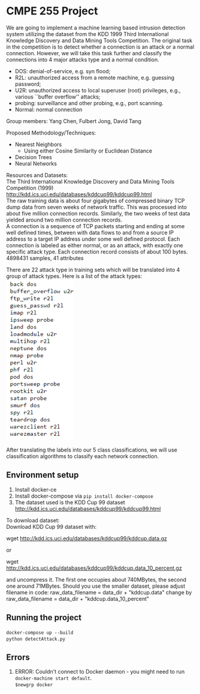 # CMPE 255 Project

We are going to implement a machine learning based intrusion detection system utilizing the dataset from the KDD 1999 Third International Knowledge Discovery and Data Mining Tools Competition. The original task in the competition is to detect whether a connection is an attack or a normal connection. However, we will take this task further and classify the connections into 4 major attacks type and a normal condition.  
- DOS: denial-of-service, e.g. syn flood;  
- R2L: unauthorized access from a remote machine, e.g. guessing password;   
- U2R: unauthorized access to local superuser (root) privileges, e.g., various ``buffer overflow'' attacks;    
- probing: surveillance and other probing, e.g., port scanning.    
- Normal: normal connection  
   
   
Group members:  Yang Chen, Fulbert Jong, David Tang  

Proposed Methodology/Techniques:   
- Nearest Neighbors
   - Using either Cosine Similarity or Euclidean Distance
- Decision Trees
- Neural Networks

Resources and Datasets:    
The Third International Knowledge Discovery and Data Mining Tools Competition (1999)   
http://kdd.ics.uci.edu/databases/kddcup99/kddcup99.html    
The raw training data is about four gigabytes of compressed binary TCP dump data from seven weeks of network traffic. This was processed into about five million connection records. Similarly, the two weeks of test data yielded around two million connection records.     
A connection is a sequence of TCP packets starting and ending at some well defined times, between with data flows to and from a source IP address to a target IP address under some well defined protocol. Each connection is labeled as either normal, or as an attack, with exactly one specific attack type. Each connection record consists of about 100 bytes.  
4898431 samples, 41 attributes   

There are 22 attack type in training sets which will be translated into 4 group of attack types. Here is a list of the attack types:   
![Attack_types](assets/attack_types.png)   

After translating the labels into our 5 class classifications, we will use classification algorithms to classify each network connection.   

## Environment setup

1.  Install docker-ce
2.  Install docker-compose via `pip install docker-compose`
3.  The dataset used is the KDD Cup 99 dataset http://kdd.ics.uci.edu/databases/kddcup99/kddcup99.html

To download dataset:  
   Download KDD Cup 99 dataset with:

   wget http://kdd.ics.uci.edu/databases/kddcup99/kddcup.data.gz

   or

   wget http://kdd.ics.uci.edu/databases/kddcup99/kddcup.data_10_percent.gz

   and uncompress it. The first one occupies about 740MBytes, the second one
   around 71MBytes. Should you use the smaller dataset, please adjust filename
   in code:
   raw_data_filename = data_dir + "kddcup.data"
   change by
   raw_data_filename = data_dir + "kddcup.data_10_percent"


## Running the project

`docker-compose up --build`  
`python detectAttack.py`


## Errors

1. ERROR: Couldn't connect to Docker daemon - you might need to run `docker-machine start default`.  
`$newgrp docker`
